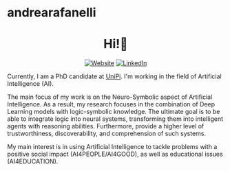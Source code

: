 # andrearafanelli
<h1 align="center">Hi!👋</h1>

<p align="center">
  <a href="https://andrearafanelli.github.io/"><img alt="Website" title="Website" src="https://tinyurl.com/gsarti-shield"></a>
  <a href="https://www.linkedin.com/in/andrea-rafanelli/"><img alt="LinkedIn" title="LinkedIn"src="https://img.shields.io/badge/linkedin-%230077B5.svg?&style=for-the-badge&logo=linkedin&logoColor=white"></a>
</p>

Currently, I am a PhD candidate at [UniPi](https://phd-ai-society.di.unipi.it/students/andrea-rafanelli/). I'm working in the field of Artificial Intelligence (AI). 

The main focus of my work is on the Neuro-Symbolic aspect of Artificial Intelligence. As a result, my research focuses in the combination of Deep Learning models with logic-symbolic knowledge. The ultimate goal is to be able to integrate logic into neural systems, transforming them into intelligent agents with reasoning abilities. Furthermore, provide a higher level of trustworthiness, discoverability, and comprehension of such systems. 

My main interest is in using Artificial Intelligence to tackle problems with a positive social impact (AI4PEOPLE/AI4GOOD), as well as educational issues (AI4EDUCATION).



<!--
**andrearafanelli/andrearafanelli** is a ✨ _special_ ✨ repository because its `README.md` (this file) appears on your GitHub profile.

Here are some ideas to get you started:

- 🔭 I’m currently working on ...
- 🌱 I’m currently learning ...
- 👯 I’m looking to collaborate on ...
- 🤔 I’m looking for help with ...
- 💬 Ask me about ...
- 📫 How to reach me: ...
- 😄 Pronouns: ...
- ⚡ Fun fact: ...
-->
